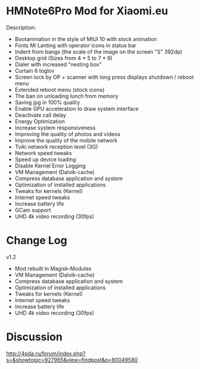 # HMNote6Pro Mod for Xiaomi.eu
Description:
- Bootanimation in the style of MIUI 10 with stock animation
- Fonts Mi Lanting with operator icons in status bar
- Indent from bangs (the scale of the image on the screen "S" 392dp)
- Desktop grid (Sizes from 4 * 5 to 7 * 9)
- Dialer with increased "nesting box"
- Curtain 6 toglov
- Screen lock by OP + scanner with long press displays shutdown / reboot menu
- Extended reboot menu (stock icons)
- The ban on unloading lunch from memory
- Saving jpg in 100% quality
- Enable GPU acceleration to draw system interface
- Deactivate call delay
- Energy Optimization
- Increase system responsiveness
- Improving the quality of photos and videos
- Improve the quality of the mobile network
- Tviki network reception level (3G)
- Network speed tweaks
- Speed up device loading
- Disable Kernel Error Logging
- VM Management (Dalvik-cache)
- Compress database application and system
- Optimization of installed applications
- Tweaks for kernels (Kernel)
- Internet speed tweaks
- Increase battery life
- GCam support
- UHD 4k video recording (30fps)
# Change Log
v1.2
- Mod rebuilt in Magisk-Modules
- VM Management (Dalvik-cache)
- Compress database application and system
- Optimization of installed applications
- Tweaks for kernels (Kernel)
- Internet speed tweaks
- Increase battery life
- UHD 4k video recording (30fps)
# Discussion
http://4pda.ru/forum/index.php?s=&showtopic=927965&view=findpost&p=80049580
